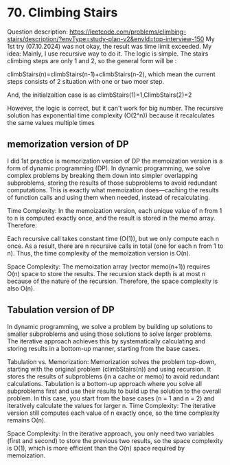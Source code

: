 # 70. Climbing Stairs
Question description: https://leetcode.com/problems/climbing-stairs/description/?envType=study-plan-v2&envId=top-interview-150
My 1st try (07.10.2024) was not okay, the result was time limit exceeded.
My idea: Mainly, I use recursive way to do it. The logic is simple.
The stairs climbing steps are only 1 and 2, so the general form will be : 

climbStairs(n)=climbStairs(n-1)+climbStairs(n-2), which mean the current steps consists of 2 situation with one or two moer step.

And, the initialzaition case is as climbStairs(1)=1,ClimbStairs(2)=2

However, the logic is correct, but it can't work for big number.
The recursive solution has exponential time complexity (O(2^n)) because it recalculates the same values multiple times

## memorization version of DP
I did 1st practice is memorization version of DP
the memoization version is a form of dynamic programming (DP). In dynamic programming, we solve complex problems by breaking them down into simpler overlapping subproblems, storing the results of those subproblems to avoid redundant computations. This is exactly what memoization does—caching the results of function calls and using them when needed, instead of recalculating.

Time Complexity:
In the memoization version, each unique value of n from 1 to n is computed exactly once, and the result is stored in the memo array. Therefore:

Each recursive call takes constant time (O(1)), but we only compute each n once.
As a result, there are n recursive calls in total (one for each n from 1 to n).
Thus, the time complexity of the memoization version is O(n).

Space Complexity:
The memoization array (vector<int> memo(n+1)) requires O(n) space to store the results.
The recursion stack depth is at most n because of the nature of the recursion.
Therefore, the space complexity is also O(n).

## Tabulation version of DP
In dynamic programming, we solve a problem by building up solutions to smaller subproblems and using those solutions to solve larger problems. The iterative approach achieves this by systematically calculating and storing results in a bottom-up manner, starting from the base cases.

Tabulation vs. Memorization:
Memorization solves the problem top-down, starting with the original problem (climbStairs(n)) and using recursion. It stores the results of subproblems (in a cache or memo) to avoid redundant calculations.
Tabulation is a bottom-up approach where you solve all subproblems first and use their results to build up the solution to the overall problem. In this case, you start from the base cases (n = 1 and n = 2) and iteratively calculate the values for larger n.
Time Complexity:
The iterative version still computes each value of n exactly once, so the time complexity remains O(n).

Space Complexity:
In the iterative approach, you only need two variables (first and second) to store the previous two results, so the space complexity is O(1), which is more efficient than the O(n) space required by memoization.